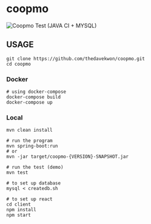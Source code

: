 # coopmo
![Coopmo Test (JAVA CI + MYSQL)](https://github.com/thedavekwon/coopmo/workflows/Coopmo%20Test%20(JAVA%20CI%20+%20MYSQL)/badge.svg)
## USAGE
```
git clone https://github.com/thedavekwon/coopmo.git
cd coopmo
```

### Docker
```
# using docker-compose
docker-compose build
docker-compose up
```

### Local
```
mvn clean install

# run the program
mvn spring-boot:run
# or 
mvn -jar target/coopmo-{VERSION}-SNAPSHOT.jar

# run the test (demo)
mvn test

# to set up database
mysql < createdb.sh

# to set up react
cd client
npm install
npm start
```

